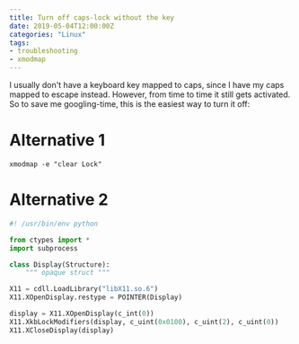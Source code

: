 ```yaml
---
title: Turn off caps-lock without the key
date: 2019-05-04T12:00:00Z
categories: "Linux"
tags:
- troubleshooting
- xmodmap
---
```

I usually don't have a keyboard key mapped to caps, since I have my caps mapped to escape instead. However, from time to time it still gets activated. So to save me googling-time, this is the easiest way to turn it off:

# Alternative 1
`xmodmap -e "clear Lock"`

# Alternative 2
```python
#! /usr/bin/env python

from ctypes import *
import subprocess

class Display(Structure):
    """ opaque struct """

X11 = cdll.LoadLibrary("libX11.so.6")
X11.XOpenDisplay.restype = POINTER(Display)

display = X11.XOpenDisplay(c_int(0))
X11.XkbLockModifiers(display, c_uint(0x0100), c_uint(2), c_uint(0))
X11.XCloseDisplay(display)
```

